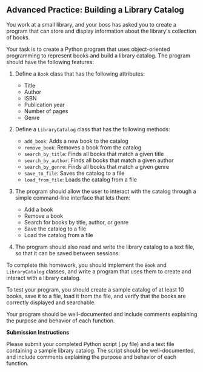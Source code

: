 ## Advanced Practice: Building a Library Catalog

You work at a small library, and your boss has asked you to create a program that can store and display information about the library's collection of books.

Your task is to create a Python program that uses object-oriented programming to represent books and build a library catalog. The program should have the following features:

1. Define a `Book` class that has the following attributes:
   * Title
   * Author
   * ISBN
   * Publication year
   * Number of pages
   * Genre

2. Define a `LibraryCatalog` class that has the following methods:
   * `add_book`: Adds a new book to the catalog
   * `remove_book`: Removes a book from the catalog
   * `search_by_title`: Finds all books that match a given title
   * `search_by_author`: Finds all books that match a given author
   * `search_by_genre`: Finds all books that match a given genre
   * `save_to_file`: Saves the catalog to a file
   * `load_from_file`: Loads the catalog from a file
   
3. The program should allow the user to interact with the catalog through a simple command-line interface that lets them:
   * Add a book
   * Remove a book
   * Search for books by title, author, or genre
   * Save the catalog to a file
   * Load the catalog from a file
   
4. The program should also read and write the library catalog to a text file, so that it can be saved between sessions.

To complete this homework, you should implement the `Book` and `LibraryCatalog` classes, and write a program that uses them to create and interact with a library catalog.

To test your program, you should create a sample catalog of at least 10 books, save it to a file, load it from the file, and verify that the books are correctly displayed and searchable.

Your program should be well-documented and include comments explaining the purpose and behavior of each function.

**Submission Instructions**

Please submit your completed Python script (.py file) and a text file containing a sample library catalog. The script should be well-documented, and include comments explaining the purpose and behavior of each function.
